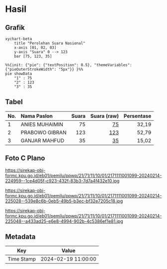 # Hasil

## Grafik

```mermaid
xychart-beta
    title "Perolehan Suara Nasional"
    x-axis [01, 02, 03]
    y-axis "Suara" 0 --> 123
    bar [75, 123, 35]
```

```mermaid
%%{init: {"pie": {"textPosition": 0.5}, "themeVariables": {"pieOuterStrokeWidth": "5px"}} }%%
pie showData
    "1" : 75
    "2" : 123
    "3" : 35
```

## Tabel

| No. | Nama Paslon    | Suara | Suara (raw) | Persentase |
|:--- |:-------------- | -----:| -----------:| ----------:|
| 1   | ANIES MUHAIMIN | 75    | [75][p-1]   | 32,19      |
| 2   | PRABOWO GIBRAN | 123   | [123][p-2]  | 52,79      |
| 3   | GANJAR MAHFUD  | 35    | [35][p-3]   | 15,02      |


[p-1]: https://github.com/gigit-pemilu/pemilu-2024/blob/main/pilpres/hitung-suara/sub/21-kepulauan-riau/sub/71-kota-batam/sub/11-sagulung/sub/1001-tembesi/sub/099-tps/sub/paslon-1.txt
[p-2]: https://github.com/gigit-pemilu/pemilu-2024/blob/main/pilpres/hitung-suara/sub/21-kepulauan-riau/sub/71-kota-batam/sub/11-sagulung/sub/1001-tembesi/sub/099-tps/sub/paslon-2.txt
[p-3]: https://github.com/gigit-pemilu/pemilu-2024/blob/main/pilpres/hitung-suara/sub/21-kepulauan-riau/sub/71-kota-batam/sub/11-sagulung/sub/1001-tembesi/sub/099-tps/sub/paslon-3.txt

## Foto C Plano

https://sirekap-obj-formc.kpu.go.id/eb01/pemilu/ppwp/21/71/11/10/01/2171111001099-20240214-224959--1ce4d05f-c923-432f-83b3-7d7a4f432e10.jpg

https://sirekap-obj-formc.kpu.go.id/eb01/pemilu/ppwp/21/71/11/10/01/2171111001099-20240214-225028--539e8c6b-0eb5-49b5-b3ec-bf32e7205c18.jpg

https://sirekap-obj-formc.kpu.go.id/eb01/pemilu/ppwp/21/71/11/10/01/2171111001099-20240214-225048--a433ad25-e6e8-4994-902b-4c5386ef1e81.jpg


## Metadata

| Key        | Value               |
| ---------- | ------------------- |
| Time Stamp | 2024-02-19 11:00:00 |




